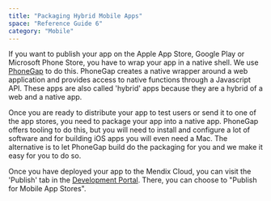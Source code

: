 ```yaml
---
title: "Packaging Hybrid Mobile Apps"
space: "Reference Guide 6"
category: "Mobile"
---
```



If you want to publish your app on the Apple App Store, Google Play or Microsoft Phone Store, you have to wrap your app in a native shell. We use [PhoneGap](http://phonegap.com/) to do this. PhoneGap creates a native wrapper around a web application and provides access to native functions through a Javascript API. These apps are also called 'hybrid' apps because they are a hybrid of a web and a native app.

Once you are ready to distribute your app to test users or send it to one of the app stores, you need to package your app into a native app. PhoneGap offers tooling to do this, but you will need to install and configure a lot of software and for building iOS apps you will even need a Mac. The alternative is to let PhoneGap build do the packaging for you and we make it easy for you to do so.

Once you have deployed your app to the Mendix Cloud, you can visit the 'Publish' tab in the [Development Portal](https://sprintr.home.mendix.com/). There, you can choose to "Publish for Mobile App Stores".

